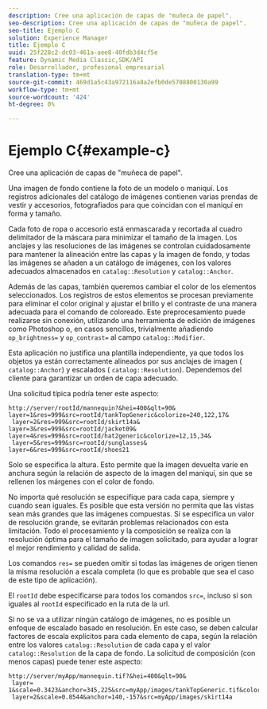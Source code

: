 ```yaml
---
description: Cree una aplicación de capas de "muñeca de papel".
seo-description: Cree una aplicación de capas de "muñeca de papel".
seo-title: Ejemplo C
solution: Experience Manager
title: Ejemplo C
uuid: 25f228c2-dc03-461a-aee8-40fdb3d4cf5e
feature: Dynamic Media Classic,SDK/API
role: Desarrollador, profesional empresarial
translation-type: tm+mt
source-git-commit: 469d1a5c43a972116a8a2efb0de5708800130a99
workflow-type: tm+mt
source-wordcount: '424'
ht-degree: 0%

---
```



# Ejemplo C{#example-c}

Cree una aplicación de capas de &quot;muñeca de papel&quot;.

Una imagen de fondo contiene la foto de un modelo o maniquí. Los registros adicionales del catálogo de imágenes contienen varias prendas de vestir y accesorios, fotografiados para que coincidan con el maniquí en forma y tamaño.

Cada foto de ropa o accesorio está enmascarada y recortada al cuadro delimitador de la máscara para minimizar el tamaño de la imagen. Los anclajes y las resoluciones de las imágenes se controlan cuidadosamente para mantener la alineación entre las capas y la imagen de fondo, y todas las imágenes se añaden a un catálogo de imágenes, con los valores adecuados almacenados en `catalog::Resolution` y `catalog::Anchor`.

Además de las capas, también queremos cambiar el color de los elementos seleccionados. Los registros de estos elementos se procesan previamente para eliminar el color original y ajustar el brillo y el contraste de una manera adecuada para el comando de coloreado. Este preprocesamiento puede realizarse sin conexión, utilizando una herramienta de edición de imágenes como Photoshop o, en casos sencillos, trivialmente añadiendo `op_brightness=` y `op_contrast=` al campo `catalog::Modifier`.

Esta aplicación no justifica una plantilla independiente, ya que todos los objetos ya están correctamente alineados por sus anclajes de imagen ( `catalog::Anchor`) y escalados ( `catalog::Resolution`). Dependemos del cliente para garantizar un orden de capa adecuado.

Una solicitud típica podría tener este aspecto:

```
http://server/rootId/mannequin?&hei=400&qlt=90&
layer=1&res=999&src=rootId/tankTopGeneric&colorize=240,122,17&
 layer=2&res=999&src=rootId/skirt14a&
layer=3&res=999&src=rootId/jacket09&
layer=4&res=999&src=rootId/hat2generic&colorize=12,15,34&
 layer=5&res=999&src=rootId/sunglasses&
layer=6&res=999&src=rootId/shoes21
```

Solo se especifica la altura. Esto permite que la imagen devuelta varíe en anchura según la relación de aspecto de la imagen del maniquí, sin que se rellenen los márgenes con el color de fondo.

No importa qué resolución se especifique para cada capa, siempre y cuando sean iguales. Es posible que esta versión no permita que las vistas sean más grandes que las imágenes compuestas. Si se especifica un valor de resolución grande, se evitarán problemas relacionados con esta limitación. Todo el procesamiento y la composición se realiza con la resolución óptima para el tamaño de imagen solicitado, para ayudar a lograr el mejor rendimiento y calidad de salida.

Los comandos `res=` se pueden omitir si todas las imágenes de origen tienen la misma resolución a escala completa (lo que es probable que sea el caso de este tipo de aplicación).

El `rootId` debe especificarse para todos los comandos `src=`, incluso si son iguales al `rootId` especificado en la ruta de la url.

Si no se va a utilizar ningún catálogo de imágenes, no es posible un enfoque de escalado basado en resolución. En este caso, se deben calcular factores de escala explícitos para cada elemento de capa, según la relación entre los valores `catalog::Resolution` de cada capa y el valor `catalog::Resolution` de la capa de fondo. La solicitud de composición (con menos capas) puede tener este aspecto:

```
http://server/myApp/mannequin.tif?&hei=400&qlt=90&
 layer= 1&scale=0.3423&anchor=345,225&src=myApp/images/tankTopGeneric.tif&colorize=240,122,17&
 layer=2&scale=0.8544&anchor=140,-157&src=myApp/images/skirt14a
```

